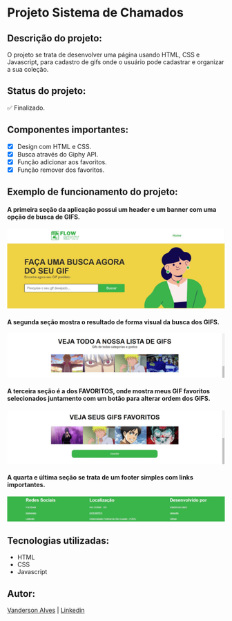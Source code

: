 # Projeto Sistema de Chamados

## Descrição do projeto:
O projeto se trata de desenvolver uma página usando HTML, CSS e Javascript, para cadastro de gifs onde o usuário pode cadastrar e organizar a sua coleção.

## Status do projeto:
✅ Finalizado.

## Componentes importantes:
- [x] Design com HTML e CSS.
- [x] Busca através do Giphy API.
- [x] Função adicionar aos favoritos.
- [x] Função remover dos favoritos.

## Exemplo de funcionamento do projeto:

#### A primeira seção da aplicação possui um header e um banner com uma opção de busca de GIFS.
![Busca e banner](assets/search-banner.JPG)

#### A segunda seção mostra o resultado de forma visual da busca dos GIFS.
![Resultado e busca](assets/results-search.JPG)

#### A terceira seção é a dos FAVORITOS, onde mostra meus GIF favoritos selecionados juntamento com um botão para alterar ordem dos GIFS.
![GIFS Favoritos](assets/favorites-section.JPG)

#### A quarta e última seção se trata de um footer simples com links importantes.
![Página de clientes](assets/footer-section.JPG)


## Tecnologias utilizadas:
* HTML
* CSS
* Javascript

## Autor:
[Vanderson Alves](https://github.com/vanderson-alves) | [Linkedin](https://www.linkedin.com/in/vanderson-alves07/)

